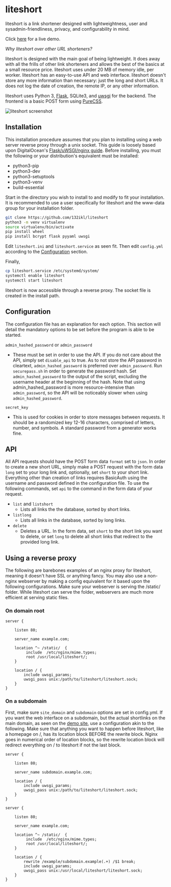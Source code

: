 # liteshort
liteshort is a link shortener designed with lightweightness, user and sysadmin-friendliness, privacy, and configurability in mind.

Click [here](https://ls.ikl.sh) for a live demo.

*Why liteshort over other URL shorteners?*

liteshort is designed with the main goal of being lightweight. It does away with all the frills of other link shorteners and allows the best of the basics at a small resource price. liteshort uses under 20 MB of memory idle, per worker. liteshort has an easy-to-use API and web interface. liteshort doesn't store any more information than necessary: just the long and short URLs. It does not log the date of creation, the remote IP, or any other information.

liteshort uses Python 3, [Flask](http://flask.pocoo.org/), SQLite3, and [uwsgi](https://uwsgi-docs.readthedocs.io/en/latest/) for the backend. 
The frontend is a basic POST form using [PureCSS](https://purecss.io).

![liteshort screenshot](https://fs.ikl.sh/selif/4cgndb6e.png)

## Installation
This installation procedure assumes that you plan to installing using a web server reverse proxy through a unix socket. This guide is loosely based upon DigitalOcean's [Flask/uWSGI/nginx guide](https://www.digitalocean.com/community/tutorials/how-to-serve-flask-applications-with-uswgi-and-nginx-on-ubuntu-18-04).
Before installing, you must the following or your distribution's equivalent must be installed:
* python3-pip 
* python3-dev 
* python3-setuptools
* python3-venv
* build-essential

Start in the directory you wish to install to and modify to fit your installation. It is recommended to use a user specifically for liteshort and the www-data group for your installation folder.

```sh
git clone https://github.com/132ikl/liteshort
python3 -m venv virtualenv
source virtualenv/bin/activate
pip install wheel
pip install bcrypt flask pyyaml uwsgi
```

Edit `liteshort.ini` and `liteshort.service` as seen fit. Then edit `config.yml` according to the [Configuration](#configuration) section.

Finally,
```sh
cp liteshort.service /etc/systemd/system/
systemctl enable liteshort
systemctl start liteshort
```

liteshort is now accessible through a reverse proxy. The socket file is created in the install path.

## Configuration
The configuration file has an explanation for each option. This section will detail the mandatory options to be set before the program is able to be started.

`admin_hashed_password` or `admin_password`
* These must be set in order to use the API. If you do not care about the API, simply set `disable_api` to true.
As to not store the API password in cleartext, `admin_hashed_password` is preferred over `admin_password`. Run `securepass.sh` in order to generate the password hash. Set `admin_hashed_password` to the output of the script, excluding the username header at the beginning of the hash.
Note that using admin_hashed_password is more resource-intensive than `admin_password`, so the API will be noticeably slower when using `admin_hashed_password`.

`secret_key`
* This is used for cookies in order to store messages between requests. It should be a randomized key 12-16 characters, comprised of letters, number, and symbols. A standard password from a generator works fine.


## API
All API requests should have the POST form data `format` set to `json`.
In order to create a new short URL, simply make a POST request with the form data `long` set to your long link and, optionally, set `short` to your short link.
Everything other than creation of links requires BasicAuth using the username and password defined in the configuration file. To use the following commands, set `api` to the command in the form data of your request.
* `list` and `listshort`
    * Lists all links the the database, sorted by short links.
* `listlong`
    * Lists all links in the database, sorted by long links.
* `delete`
    * Deletes a URL. In the form data, set `short` to the short link you want to delete, or set `long` to delete all short links that redirect to the provided long link.
    
## Using a reverse proxy
The following are barebones examples of an nginx proxy for liteshort, meaning it doesn't have SSL or anything fancy. You may also use a non-nginx webserver by making a config equivalent for it based upon the following configurations. Make sure your webserver is serving the /static/ folder. While liteshort can serve the folder, webservers are much more efficient at serving static files.

### On domain root


```
server {

    listen 80;

    server_name example.com;
    
    location ^~ /static/  {
         include  /etc/nginx/mime.types;
         root /usr/local/liteshort/;
    }

    location / {
        include uwsgi_params;
        uwsgi_pass unix:/path/to/liteshort/liteshort.sock;
    }
}
```

### On a subdomain
First, make sure `site_domain` and `subdomain` options are set in config.yml. If you want the web interface on a subdomain, but the actual shortlinks on the main domain, as seen on the [demo site](https://ls.ikl.sh), use a configuration akin to the following. Make sure that anything you want to happen before liteshort, like a homepage on /, has its location block BEFORE the rewrite block. Nginx goes in numerical order of location blocks, so the rewrite location block will redirect everything on / to liteshort if not the last block.

```
server {

    listen 80;

    server_name subdomain.example.com;

    location / {
        include uwsgi_params;
        uwsgi_pass unix:/path/to/liteshort/liteshort.sock;
    }
}

server {

    listen 80;
 
    server_name example.com;
    
    location ^~ /static/  {
         include  /etc/nginx/mime.types;
         root /usr/local/liteshort/;
    }
    
    location / {
        rewrite /example/subdomain.example(.+) /$1 break;
        include uwsgi_params;
        uwsgi_pass unix:/usr/local/liteshort/liteshort.sock;
    }
}
```
